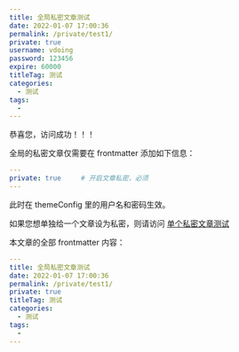 ```yaml
---
title: 全局私密文章测试
date: 2022-01-07 17:00:36
permalink: /private/test1/
private: true
username: vdoing
password: 123456
expire: 60000
titleTag: 测试
categories: 
  - 测试
tags: 
  - 
---
```


恭喜您，访问成功！！！

全局的私密文章仅需要在 frontmatter 添加如下信息：

```yml
---
private: true     # 开启文章私密，必须
---
```

此时在 themeConfig 里的用户名和密码生效。

如果您想单独给一个文章设为私密，则请访问 [单个私密文章测试](/private/test2/)


本文章的全部 frontmatter 内容：

```yml
---
title: 全局私密文章测试
date: 2022-01-07 17:00:36
permalink: /private/test1/
private: true
titleTag: 测试
categories: 
  - 测试
tags: 
  - 
---
```